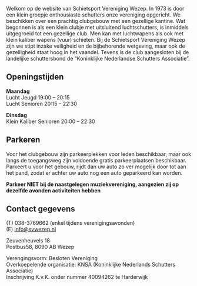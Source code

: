 Welkom op de website van Schietsport Vereniging Wezep. In 1973 is door een klein groepje enthousiaste schutters onze vereniging opgericht. We beschikken over een prachtig clubgebouw met een gezellige kantine. Wat begonnen is als een klein clubje met uitsluitend luchtschutters, is inmiddels uitgegroeid tot een gezellige club. Men kan met luchtwapens als ook met klein kaliber wapens (vuur) schieten. Bij de Schietsport Vereniging Wezep zijn we stipt inzake veiligheid en de bijbehorende wetgeving, maar ook de gezelligheid staat hoog in het vaandel. Tevens is de club aangesloten bij de landelijke schuttersbond de “Koninklijke Nederlandse Schutters Associatie”.

## Openingstijden
**Maandag**</br>
Lucht Jeugd  19:00 – 20:15</br>
Lucht Senioren  20:15 – 22:30

**Dinsdag**</br>
Klein Kaliber Senioren  20:00 – 22:30

## Parkeren

Voor het clubgebouw zijn parkeerplekken voor leden beschikbaar, maar ook langs de toegangsweg zijn voldoende gratis parkeerplaatsen beschikbaar. Parkeert u voor het gebouw, rijdt dan uw auto zo ver mogelijk door tot aan het pand, zodat er achter uw auto nog een auto geparkeerd kan worden.

**Parkeer NIET bij de naastgelegen muziekvereniging, aangezien zij op dezelfde avonden activiteiten hebben**

## Contact gegevens</br>
(T) 038-3769662 (enkel tijdens verenigingsavonden)</br>
(E) info@svwezep.nl

Zeuvenheuvels 18</br>
Postbus58, 8090 AB Wezep

Verengingsvorm: Besloten Vereniging</br>
Overkoepelende organisatie: KNSA (Koninklijke Nederlands Schutters Associatie)</br>
Inschrijving K.v.K. onder nummer 40094262 te Harderwijk





